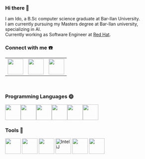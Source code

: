 ### Hi there 👋
I am Ido, a B.Sc computer science graduate at Bar-Ilan University.  
I am currently pursuing my Masters degree at Bar-Ilan university, specializing in AI.  
Currently working as Software Engineer at <a href="https://www.redhat.com/en" target="_blank">Red Hat</a>.
<br />

### Connect with me :telephone:
<table>
    <tbody>
        <tr>
            <td><a href="https://www.linkedin.com/in/ido-aharon/" target=”_blank”>
            <img height="50" src="https://www.vectorlogo.zone/logos/linkedin/linkedin-ar21.svg" />
            </a></td>
            <td><a href="https://www.facebook.com/ido.aharon.10" target=”_blank”>
            <img height="50" src="https://www.vectorlogo.zone/logos/facebook/facebook-ar21.svg" />
            </a></td>
            <td><a href="https://www.instagram.com/ido_106/" target=”_blank”>
            <img height="50" src="https://www.vectorlogo.zone/logos/instagram/instagram-ar21.svg"/>
            </a></td>
        </tr>
    </tbody>
</table>  
<br />

### Programming Languages :sun_with_face:
<img height=50 src="https://cdn.jsdelivr.net/gh/devicons/devicon/icons/cplusplus/cplusplus-original.svg" /><img height=50 src="https://cdn.jsdelivr.net/gh/devicons/devicon/icons/csharp/csharp-original.svg" /><img height=50 src="https://cdn.jsdelivr.net/gh/devicons/devicon/icons/c/c-original.svg"/><img height=50 src="https://cdn.jsdelivr.net/gh/devicons/devicon/icons/java/java-original.svg"/><img height=50 src="https://cdn.jsdelivr.net/gh/devicons/devicon/icons/react/react-original.svg" /><img height=50 src="https://cdn.jsdelivr.net/gh/devicons/devicon/icons/python/python-original.svg"/>  

### Tools :wrench:
<img height=50 src="https://cdn.jsdelivr.net/gh/devicons/devicon/icons/visualstudio/visualstudio-plain.svg" />  <img height=50 src="https://cdn.jsdelivr.net/gh/devicons/devicon/icons/vscode/vscode-original.svg" />  <img height=50 src="https://user-images.githubusercontent.com/57855070/98332831-1dfed800-2008-11eb-85dc-9925b457b3d4.png">  <img alt="InteliJ" height=50 src="https://user-images.githubusercontent.com/57855070/98331898-3a017a00-2006-11eb-938a-eb22d38f9f57.png">  <img height=50 src="https://cdn.jsdelivr.net/gh/devicons/devicon/icons/git/git-original.svg" />  <img height=50 src="https://cdn.jsdelivr.net/gh/devicons/devicon/icons/github/github-original.svg" />
<br />
<!--
<img src="https://github-readme-streak-stats.herokuapp.com/?user=ido106"/>
-->

<!--
github user stats:
<img src="https://github-readme-stats.vercel.app/api?username=ido106&show_icons=true"/>

top languages stats:
![Top Langs](https://github-readme-stats.vercel.app/api/top-langs/?username=ido106&theme=tokyonight)

contribution stats:
<img src="https://github-readme-streak-stats.herokuapp.com/?user=ido106"/>

**ido106/ido106** is a ✨ _special_ ✨ repository because its `README.md` (this file) appears on your GitHub profile.

Here are some ideas to get you started:

- 🔭 I’m currently working on ...
- 🌱 I’m currently learning ...
- 👯 I’m looking to collaborate on ...
- 🤔 I’m looking for help with ...
- 💬 Ask me about ...
- 📫 How to reach me: ...
- 😄 Pronouns: ...
- ⚡ Fun fact: ...
-->
